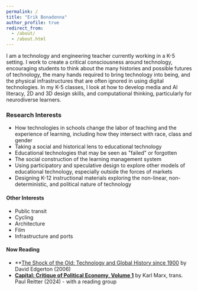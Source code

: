 ```yaml
---
permalink: /
title: "Erik Bonadonna"
author_profile: true
redirect_from: 
  - /about/
  - /about.html
---
```


I am a technology and engineering teacher currently working in a K-5 setting. I work to create a critical consciousness around technology, encouraging students to think about the many histories and possible futures of technology, the many hands required to bring technology into being, and the physical infrastructures that are often ignored in using digital technologies. In my K-5 classes, I look at how to develop media and AI literacy, 2D and 3D design skills, and computational thinking, particularly for neurodiverse learners.

### Research Interests 
- How technologies in schools change the labor of teaching and the experience of learning, including how they intersect with race, class and gender
- Taking a social and historical lens to educational technology
- Educational technologies that may be seen as "failed" or forgotten
- The social construction of the learning management system
- Using participatory and speculative design to explore other models of educational technology, especially outside the forces of markets
- Designing K-12 instructional materials exploring the non-linear, non-deterministic, and political nature of technology 

#### Other Interests
- Public transit
- Cycling
- Architecture
- Film
- Infrastructure and ports

#### Now Reading
- **[The Shock of the Old: Technology and Global History since 1900](https://bookshop.org/p/books/the-shock-of-the-old-technology-and-global-history-since-1900-hans-rausing-professor-david-edgerton/bc61ce1a8110ebfb?ean=9780199832613&next=t**) by David Edgerton (2006)
- **[Capital: Critique of Political Economy, Volume 1](https://bookshop.org/p/books/capital-critique-of-political-economy-volume-1-karl-marx/5e05e62db1b5308b)** by Karl Marx, trans. Paul Reitter (2024) - with a reading group
